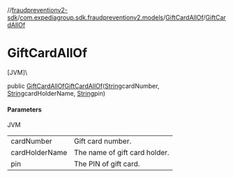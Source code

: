 //[fraudpreventionv2-sdk](../../../index.md)/[com.expediagroup.sdk.fraudpreventionv2.models](../index.md)/[GiftCardAllOf](index.md)/[GiftCardAllOf](-gift-card-all-of.md)

# GiftCardAllOf

[JVM]\

public [GiftCardAllOf](index.md)[GiftCardAllOf](-gift-card-all-of.md)([String](https://docs.oracle.com/javase/8/docs/api/java/lang/String.html)cardNumber, [String](https://docs.oracle.com/javase/8/docs/api/java/lang/String.html)cardHolderName, [String](https://docs.oracle.com/javase/8/docs/api/java/lang/String.html)pin)

#### Parameters

JVM

| | |
|---|---|
| cardNumber | Gift card number. |
| cardHolderName | The name of gift card holder. |
| pin | The PIN of gift card. |
